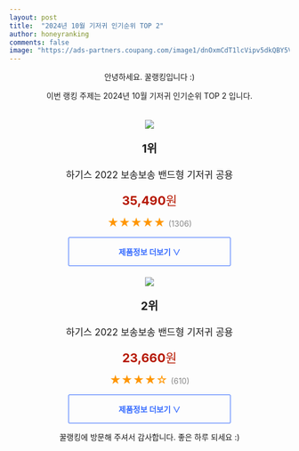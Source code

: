 ```yaml
---
layout: post
title:  "2024년 10월 기저귀 인기순위 TOP 2"
author: honeyranking
comments: false
image: "https://ads-partners.coupang.com/image1/dnOxmCdT1lcVipv5dkQBY5VCk8HlEFkWI8P72TQwFX6DuWN8qLLZ2t3zF0kJ_XvpLbUbCHOl12DtaCMdwruva0wcQfpQ52g4ZndUds6Ekm1OQ80DlHQOSqkeeSoEhZBH1DRkPHZ5rwO3XlM1gTliwkuVX0gSMrhr0Z8-ChbgjSCnrD1xS-t8I3eR_xeyGcbCqfdrEuD3M_9qYQpgQD6ZPJPZk63vQSDdSMDegg9aTSNU2W2amfL280PZUjgkb5vFn04k1gGis_Yzkgi5xi4AVRASM6B8PgRvZKQ="
---
```

<p style="text-align: center;">안녕하세요. 꿀랭킹입니다 :)</p>
<p style="text-align: center;">이번 랭킹 주제는 2024년 10월 기저귀 인기순위 TOP 2 입니다.</p><center><img src="https://ads-partners.coupang.com/image1/dnOxmCdT1lcVipv5dkQBY5VCk8HlEFkWI8P72TQwFX6DuWN8qLLZ2t3zF0kJ_XvpLbUbCHOl12DtaCMdwruva0wcQfpQ52g4ZndUds6Ekm1OQ80DlHQOSqkeeSoEhZBH1DRkPHZ5rwO3XlM1gTliwkuVX0gSMrhr0Z8-ChbgjSCnrD1xS-t8I3eR_xeyGcbCqfdrEuD3M_9qYQpgQD6ZPJPZk63vQSDdSMDegg9aTSNU2W2amfL280PZUjgkb5vFn04k1gGis_Yzkgi5xi4AVRASM6B8PgRvZKQ=" style="margin-top:20px" /></center><p style="text-align: center; font-size: 20px"><b>1위</b></p><p style="text-align: center; font-size: 17px">하기스 2022 보송보송 밴드형 기저귀 공용</p><p style="text-align: center;"><span style="color: #b61800; font-size: 22px;"><b>35,490</b>원</span></p><p style="text-align: center;"><span style="color: #ff9600; font-size: 20px;">★★★★★ </span><span style="color: #878787;">(1306)</span></p><center><a href="https://link.coupang.com/re/AFFSDP?lptag=AF3899140&subid=honeyrank&pageKey=7663342470&itemId=20595000415&vendorItemId=80676448377&traceid=V0-153-36da32698a60db06&requestid=20241008010000504116330661&token=31850C%7CGM"><div style="font-size: 14px; display: inline-block; padding: 15px 90px; color: #346aff; border-radius: 2px; border: 1px solid #346aff; cursor: pointer;"><b>제품정보 더보기 &or;</b></div></a></center><center><img src="https://ads-partners.coupang.com/image1/eQXwHLV3V8gm9axiebHqaw3NbARZUmzacT0FsHt5l9U1iazBBckPcGnwGWa0Tm9tZh1yMiTxajfmr6E6rTUfHKcd9T75jibv9SwZNYgTA6bj99TsVDVLFRGjPhL7wKHjXp-VE5SauTngZHQ5NU8XLkOAvrsOoVnGpithTRXmSt3bMkH7RbHL58sLAMeHHHdHZBjQjUU2Eh7egLbCUDbcB13B5RZAvfAss-x39ueOAZ32K-kRllHO80EERHadeku6JNEJMrtKKu1UNiNYbQH3flbxfOgmihrV-HyFVQ==" style="margin-top:20px" /></center><p style="text-align: center; font-size: 20px"><b>2위</b></p><p style="text-align: center; font-size: 17px">하기스 2022 보송보송 밴드형 기저귀 공용</p><p style="text-align: center;"><span style="color: #b61800; font-size: 22px;"><b>23,660</b>원</span></p><p style="text-align: center;"><span style="color: #ff9600; font-size: 20px;">★★★★☆ </span><span style="color: #878787;">(610)</span></p><center><a href="https://link.coupang.com/re/AFFSDP?lptag=AF3899140&subid=honeyrank&pageKey=7663342470&itemId=20595000417&vendorItemId=88838253992&traceid=V0-153-36da32698a60db06&requestid=20241008010000504116330661&token=31850C%7CGM"><div style="font-size: 14px; display: inline-block; padding: 15px 90px; color: #346aff; border-radius: 2px; border: 1px solid #346aff; cursor: pointer;"><b>제품정보 더보기 &or;</b></div></a></center><p style="text-align: center;">꿀랭킹에 방문해 주셔서 감사합니다. 좋은 하루 되세요 :)</p>